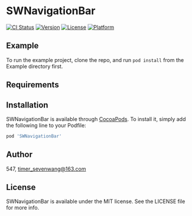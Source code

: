 # SWNavigationBar

[![CI Status](https://img.shields.io/travis/547/SWNavigationBar.svg?style=flat)](https://travis-ci.org/547/SWNavigationBar)
[![Version](https://img.shields.io/cocoapods/v/SWNavigationBar.svg?style=flat)](https://cocoapods.org/pods/SWNavigationBar)
[![License](https://img.shields.io/cocoapods/l/SWNavigationBar.svg?style=flat)](https://cocoapods.org/pods/SWNavigationBar)
[![Platform](https://img.shields.io/cocoapods/p/SWNavigationBar.svg?style=flat)](https://cocoapods.org/pods/SWNavigationBar)

## Example

To run the example project, clone the repo, and run `pod install` from the Example directory first.

## Requirements

## Installation

SWNavigationBar is available through [CocoaPods](https://cocoapods.org). To install
it, simply add the following line to your Podfile:

```ruby
pod 'SWNavigationBar'
```

## Author

547, timer_sevenwang@163.com

## License

SWNavigationBar is available under the MIT license. See the LICENSE file for more info.
